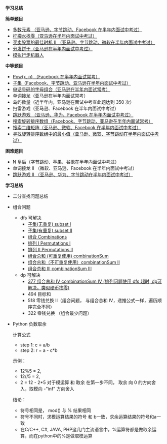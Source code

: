 **学习总结**

**简单题目**

- [多数元素 （亚马逊、字节跳动、Facebook 在半年内面试中考过）](majorityElement.py)
- [柠檬水找零（亚马逊在半年内面试中考过）](lemonadeChange.py)
- [买卖股票的最佳时机 II （亚马逊、字节跳动、微软在半年内面试中考过）](maxProfit.py)
- [分发饼干（亚马逊在半年内面试中考过）](findContentChildren.py)
- [模拟行走机器人](robotSim.py)
 
**中等题目**
- [Pow(x, n) （Facebook 在半年内面试常考）](myPow.py)
- [子集（Facebook、字节跳动、亚马逊在半年内面试中考过）](subsets.py)
- [电话号码的字母组合（亚马逊在半年内面试常考）](letterCombinations.py)
- 单词接龙（亚马逊在半年内面试常考）
- 岛屿数量（近半年内，亚马逊在面试中考查此题达到 350 次）
- 扫雷游戏（亚马逊、Facebook 在半年内面试中考过）
- [跳跃游戏 （亚马逊、华为、Facebook 在半年内面试中考过）](canJump.py)
- [搜索旋转排序数组（Facebook、字节跳动、亚马逊在半年内面试常考）](search.py)
- [搜索二维矩阵（亚马逊、微软、Facebook 在半年内面试中考过）](searchMatrix.py)
- [寻找旋转排序数组中的最小值（亚马逊、微软、字节跳动在半年内面试中考过）](findMin.py)

**困难题目**
- N 皇后（字节跳动、苹果、谷歌在半年内面试中考过）
- 单词接龙 II （微软、亚马逊、Facebook 在半年内面试中考过） 
- [跳跃游戏 II （亚马逊、华为、字节跳动在半年内面试中考过）](jump.py)

**学习总结**

- 二分查找问题总结
  
- 组合问题
  - dfs 可解决
    - [子集(无重复) subset I](subsets.py) 
    - [子集(有重复) subset II](subsetsWithDup.py)    
    - [组合 Combinations](Week_02/combine.py)
    - [排列 I Permutations I](Week_02/permute.py)
    - [排列 II Permutations II](Week_02/permuteUnique.py)  
    - [组合总和 (可重复使用) combinationSum ](combinationSum.py)
    - [组合总和（不可重复使用）combinationSum II ](combinationSum2.py)
    - [组合总和 III combinationSum III](combinationSum3.py)
  - dp 可解决    
    - [377 组合总和 IV combinationSum IV (排列问题使用 dfs 超时, dp可解决，类似硬币找零)](combinationSum4.py)
    - 494 目标和
    - 518 零钱兑换 II（组合问题， 与组合总和 IV，递推公式一样，遍历顺序完全不同） 
    - 322 零钱兑换 （组合最少问题）
  

- Python 负数取余

  计算公式 
    - step 1: c = a/b 
    - step 2: r = a - c*b
  
  示例： 
    - 12%5 = 2,  
    - 12//5 = 2, 
    - 2 = 12 - 2*5
  对于模运算 和 取余 在第一步不同， 取余 向 0 的方向舍入，取模向 -"inf" 方向舍入
  
  结论：
    - 符号相同是， mod() 与 % 结果相同
    - 符号不同时，求模运算结果的符号 和 b一致，求余运算结果的符号和a一致
    - 在C/C++, C#, JAVA, PHP这几门主流语言中，%运算符都是做取余运算，而在python中的%是做取模运算
  